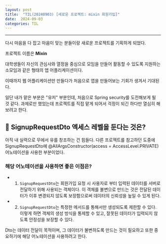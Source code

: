 ```yaml
---
layout: post
title:  "TIL(20240903) [새로운 프로젝트: mixin 회원가입]"
date:  2024-09-03
categories: TIL
---
```


----------------------------------------------------------------------------

다시 마음을 다 잡고 마음이 맞는 분들이랑 새로운 프로젝트를 기획하게 되었다.

프로젝트 이름은 **Mixin** 

대학생들이 자신의 관심사와 열정을 중심으로 모임을 만들어 활동할 수 있도록 지원하는 소모임과 같은 형태의 앱 어플리케이션이다.

이때까지 웹 어플리케이션만 만들다가 처음으로 앱을 만들어보는 기회가 생겨서 기대된다.

일단 내가 맡은 부분은 "유저" 부분인데, 처음으로 Spring security를 도전해보게 될 것 같다. 과제로만 했었는데 프로젝트를 직접 맡게 되어서 걱정이 되긴 하다만 열심히 해보려고 한다.


## 🚩 SignupRequestDto 엑세스 레벨을 둔다는 것은?

아직 내 실력으로 무에서 유를 창조하는 건 힘들다.
다른 프로젝트를 참고하던 도중에 SignupRequestDto에 @AllArgsConstructor(access = AccessLevel.PRIVATE) 어노테이션을 사용한 부분이었다. 

### 해당 어노테이션을 사용하면 좋은 이점은?
- 1. `SignupRequestDto`는 회원가입 요청 시 사용자로 부터 입력된 데이터를 서버로 전달하기 위해 사용되는 객체이다. 이 객체를 불변으로 만드는 것은 전달된 데이터가 이후 변경되지 않도록 보장함으로써 데이터의 신뢰성을 높일 수 있게 된다.
-  2. `SignupRequestDto`는 특정한 메서드를 통해서만 생성되도록 제한할 수 있다. 이렇게 하면 객체의 생성 방식을 통제할 수 있고, 잘못된 데이터가 입력되지 않도록 안정성을 보장할 수 있다. 

Dto는 데이터 전달이 목적이며, 그 데이터가 불변하도록 만드는 것이 필요하고 또한 중요하기에 해당 어노테이션을 사용하려고 한다. 





